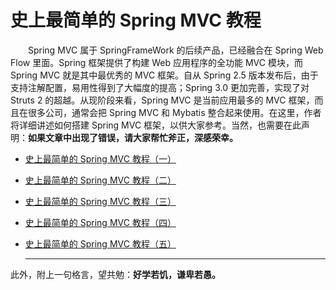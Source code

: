# 史上最简单的 Spring MVC 教程


　　Spring MVC 属于 SpringFrameWork 的后续产品，已经融合在 Spring Web Flow 里面。Spring 框架提供了构建 Web 应用程序的全功能 MVC 模块，而 Spring MVC 就是其中最优秀的 MVC 框架。自从 Spring 2.5 版本发布后，由于支持注解配置，易用性得到了大幅度的提高；Spring 3.0 更加完善，实现了对 Struts 2 的超越。从现阶段来看，Spring MVC 是当前应用最多的 MVC 框架，而且在很多公司，通常会把 Spring MVC 和 Mybatis 整合起来使用。在这里，作者将详细讲述如何搭建 Spring MVC 框架，以供大家参考。当然，也需要在此声明：**如果文章中出现了错误，请大家帮忙斧正，深感荣幸。**
  
- [史上最简单的 Spring MVC 教程（一）](https://github.com/guobinhit/springmvc-tutorial/blob/master/articles-of-springmvc/buildspringmvc.md)
- [史上最简单的 Spring MVC 教程（二）](https://github.com/guobinhit/springmvc-tutorial/blob/master/articles-of-springmvc/handlermapping.md)
- [史上最简单的 Spring MVC 教程（三）](https://github.com/guobinhit/springmvc-tutorial/blob/master/articles-of-springmvc/controller.md)

- [史上最简单的 Spring MVC 教程（四）](https://github.com/guobinhit/springmvc-tutorial/blob/master/articles-of-springmvc/annotation.md)

- [史上最简单的 Spring MVC 教程（五）](https://github.com/guobinhit/springmvc-tutorial/blob/master/articles-of-springmvc/annotation-showpersonlist.md)
  
  ----------
此外，附上一句格言，望共勉：**好学若饥，谦卑若愚。**
